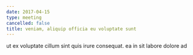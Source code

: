 ```yaml
---
date: 2017-04-15
type: meeting
cancelled: false
title: veniam, aliquip officia eu voluptate sunt
---
```

ut ex voluptate cillum sint quis irure consequat. ea in sit labore dolore ad